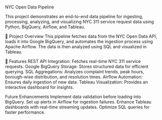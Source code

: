 NYC Open Data Pipeline


This project demonstrates an end-to-end data pipeline for ingesting, processing, analyzing, and visualizing NYC 311 service request data using Python, BigQuery, Airflow, and Tableau.

🚀 Project Overview
This pipeline fetches data from the NYC Open Data API, loads it into Google BigQuery, and automates the ingestion process using Apache Airflow. The data is then analyzed using SQL and visualized in Tableau.

📌 Features
REST API Integration: Fetches real-time NYC 311 service requests.
Google BigQuery Storage: Stores structured data for efficient querying.
SQL Aggregations: Analyzes complaint trends, peak hours, borough-wise distribution, and resolution times.
Airflow Automation: Ensures daily ingestion of new data.
Tableau Visualization: Provides an interactive dashboard for insights.
 
Future Enhancements
Implement data validation before loading into BigQuery.
Set up alerts in Airflow for ingestion failures.
Enhance Tableau dashboards with real-time streaming updates.
Optimize SQL queries for faster performance.
